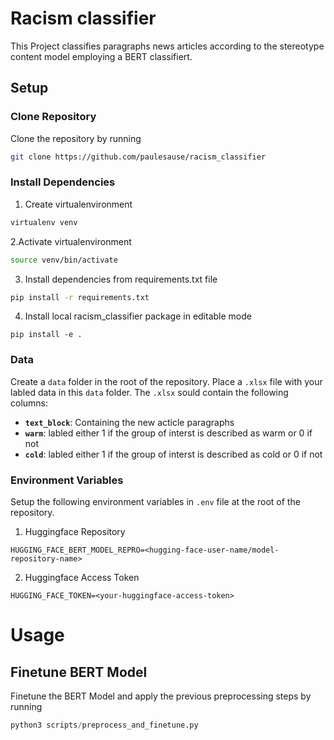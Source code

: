 # Racism classifier

This Project classifies paragraphs news articles according to the stereotype content model employing a BERT classifiert.

## Setup
### Clone Repository

Clone the repository by running

```bash
git clone https://github.com/paulesause/racism_classifier
```

### Install Dependencies
1. Create virtualenvironment

```bash
virtualenv venv
```

2.Activate virtualenvironment 

```bash
source venv/bin/activate
```

3. Install dependencies from requirements.txt file

```bash
pip install -r requirements.txt
```

4. Install local racism_classifier package in editable mode

```
pip install -e .
```
### Data

Create a `data` folder in the root of the repository. Place a `.xlsx` file with your labled data in this `data` folder.
The `.xlsx` sould contain the following columns:

- **`text_block`**: Containing the new acticle paragraphs
- **`warm`**: labled either 1 if the group of interst is described as warm or 0 if not
- **`cold`**: labled either 1 if the group of interst is described as cold or 0 if not 

### Environment Variables

Setup the following environment variables in `.env` file at the root of the repository.

1. Huggingface Repository

```
HUGGING_FACE_BERT_MODEL_REPRO=<hugging-face-user-name/model-repository-name>
```

2. Huggingface Access Token

```
HUGGING_FACE_TOKEN=<your-huggingface-access-token>
```

# Usage
## Finetune BERT Model

Finetune the BERT Model and apply the previous preprocessing steps by running

```python
python3 scripts/preprocess_and_finetune.py
```